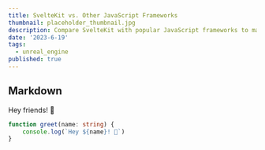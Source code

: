 ```yaml
---
title: SvelteKit vs. Other JavaScript Frameworks
thumbnail: placeholder_thumbnail.jpg
description: Compare SvelteKit with popular JavaScript frameworks to make informed decisions for your web projects. Explore features, performance, workflows, and community support.
date: '2023-6-19'
tags:
  - unreal_engine
published: true
---
```


## Markdown

Hey friends! 👋

```ts
function greet(name: string) {
	console.log(`Hey ${name}! 👋`)
}
```